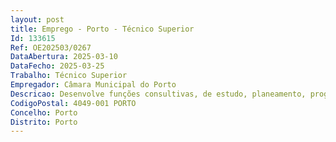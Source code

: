```yaml
--- 
layout: post
title: Emprego - Porto - Técnico Superior
Id: 133615
Ref: OE202503/0267
DataAbertura: 2025-03-10
DataFecho: 2025-03-25
Trabalho: Técnico Superior
Empregador: Câmara Municipal do Porto
Descricao: Desenvolve funções consultivas, de estudo, planeamento, programação, avaliação e aplicação de métodos e processos de natureza técnica e ou científica, que fundamentam e preparam a decisão. Elabora estudos, projetos e atividades conducentes à definição e concretização das políticas do município na área da inspeção sanitária, nomeadamente, inspeção e controlo higiossanitário  notificação das doenças de declaração obrigatória e execução de medidas de profilaxia  prestação de informação técnica sobre abertura de novos estabelecimentos de comercialização, de preparação e de transformação de produtos de origem animal.
CodigoPostal: 4049-001 PORTO
Concelho: Porto
Distrito: Porto
--- 
```

